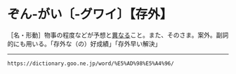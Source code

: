 # ぞん‐がい〔‐グワイ〕【存外】

［名・形動］物事の程度などが予想と[異なる](ことなる（異なる）)こと。また、そのさま。案外。副詞的にも用いる。「存外な（の）好成績」「存外早い解決」

---
`https://dictionary.goo.ne.jp/word/%E5%AD%98%E5%A4%96/`